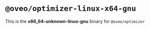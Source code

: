 # `@oveo/optimizer-linux-x64-gnu`

This is the **x86_64-unknown-linux-gnu** binary for `@oveo/optimizer`
